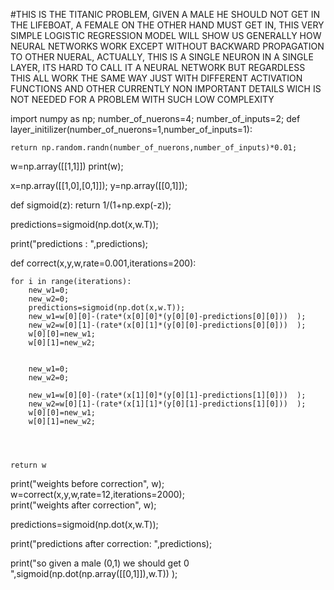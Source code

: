 #THIS IS THE TITANIC PROBLEM, GIVEN A MALE HE SHOULD NOT GET IN THE LIFEBOAT, A FEMALE ON THE OTHER HAND MUST GET IN, THIS VERY SIMPLE LOGISTIC REGRESSION MODEL WILL SHOW US GENERALLY HOW NEURAL NETWORKS WORK EXCEPT WITHOUT BACKWARD PROPAGATION TO OTHER NUERAL, ACTUALLY, THIS IS A SINGLE NEURON IN A SINGLE LAYER, ITS HARD TO CALL IT A NEURAL NETWORK BUT REGARDLESS THIS ALL WORK THE SAME WAY JUST WITH DIFFERENT ACTIVATION FUNCTIONS AND OTHER CURRENTLY NON IMPORTANT DETAILS WICH IS NOT NEEDED FOR A PROBLEM WITH SUCH LOW COMPLEXITY 


import numpy as np;
number_of_nuerons=4;
number_of_inputs=2;
def layer_initilizer(number_of_nuerons=1,number_of_inputs=1):
    
    return np.random.randn(number_of_nuerons,number_of_inputs)*0.01;
w=np.array([[1,1]])
print(w);

x=np.array([[1,0],[0,1]]);
y=np.array([[0,1]]);

def sigmoid(z):
    return 1/(1+np.exp(-z));

predictions=sigmoid(np.dot(x,w.T));

print("predictions : ",predictions);

def correct(x,y,w,rate=0.001,iterations=200):
    
    for i in range(iterations):
        new_w1=0;
        new_w2=0;
        predictions=sigmoid(np.dot(x,w.T));
        new_w1=w[0][0]-(rate*(x[0][0]*(y[0][0]-predictions[0][0]))  );
        new_w2=w[0][1]-(rate*(x[0][1]*(y[0][0]-predictions[0][0]))  );
        w[0][0]=new_w1;
        w[0][1]=new_w2;
        
        
        new_w1=0;
        new_w2=0;
      
        new_w1=w[0][0]-(rate*(x[1][0]*(y[0][1]-predictions[1][0]))  );
        new_w2=w[0][1]-(rate*(x[1][1]*(y[0][1]-predictions[1][0]))  );
        w[0][0]=new_w1;
        w[0][1]=new_w2;
        
        
        
  
    return w
print("weights before correction", w);    
w=correct(x,y,w,rate=12,iterations=2000);  
print("weights after correction", w);   

predictions=sigmoid(np.dot(x,w.T));

print("predictions after correction: ",predictions);

print("so given a male (0,1) we should get 0 ",sigmoid(np.dot(np.array([[0,1]]),w.T)) );
